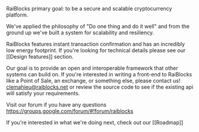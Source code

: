 RaiBlocks primary goal: to be a secure and scalable cryptocurrency platform.

We've applied the philosophy of "Do one thing and do it well" and from the ground up we've built a system for scalability and resiliency.

RaiBlocks features instant transaction confirmation and has an incredibly low energy footprint.  If you're looking for technical details please see our [[Design features]] section.

Our goal is to provide an open and interoperable framework that other systems can build on.  If you're interested in writing a front-end to RaiBlocks like a Point of Sale, an exchange, or something else, please contact us! clemahieu@raiblocks.net or review the source code to see if the existing api will satisfy your requirements.

Visit our forum if you have any questions https://groups.google.com/forum/#!forum/raiblocks

If you're interested in what we're doing next, check out our [[Roadmap]]